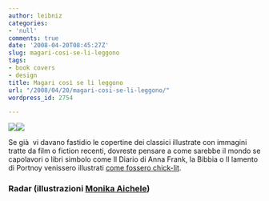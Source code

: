 ```yaml
---
author: leibniz
categories:
- 'null'
comments: true
date: '2008-04-20T08:45:27Z'
slug: magari-cosi-se-li-leggono
tags:
- book covers
- design
title: Magari così se li leggono
url: "/2008/04/20/magari-cosi-se-li-leggono/"
wordpress_id: 2754

---
```

![](https://www.radaronline.com/from-the-magazine//anne_frank.jpg)![](https://www.radaronline.com/from-the-magazine//bible.jpg)

Se già  vi davano fastidio le copertine dei classici illustrate con immagini tratte da film o fiction recenti, dovreste pensare a come sarebbe il mondo se capolavori o libri simbolo come Il Diario di Anna Frank, la Bibbia o Il lamento di Portnoy venissero illustrati [come fossero chick-lit](https://www.radaronline.com/from-the-magazine/2008/03/chick_lit_bible_ayn_rand_pynchon_01.php).


### Radar (illustrazioni [Monika Aichele](https://www.monikaaichele.com/))
